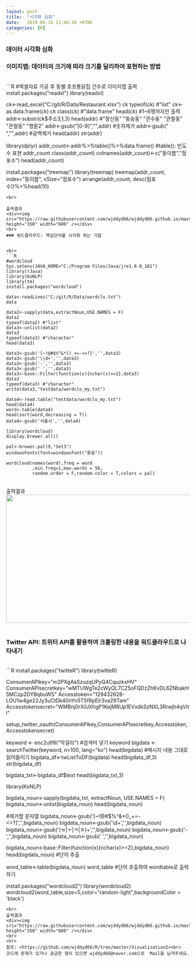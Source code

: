 ```yaml
---
layout: post
title:  "시각화 심화"
date:   2019-06-16 11:40:20 +0700
categories: [R]
---
```


###  데이터 시각화 심화
###  이미지맵: 데이터의 크기에 따라 크기를 달리하여 표현하는 방법

<br>
```R
#엑셀자료 가공 후 동별 호프통닭집 건수로 이미지맵 출력
install.packages("readxl")
library(readxl)

ck<-read_excel("C:/git/R/Data/Restaurant.xlsx")
ck
typeof(ck) #"list"
ck<-as.data.frame(ck)
ck
class(ck) #"data.frame"
head(ck) #1~6행까지만 출력
addr<-substr(ck$주소3,1,3)
head(addr) #"창신동" "동숭동" "관수동" "관철동" "관철동" "명륜2"
addr<-gsub("[0-9]","",addr) #숫자제거
addr<-gsub(" ","",addr) #공백제거
head(addr)
str(addr)

library(dplyr)
addr_count<-addr%>%table()%>%data.frame() #table(): 빈도수 표현
addr_count
class(addr_count)
colnames(addr_count)<-c("동이름","점포수")
head(addr_count)

install.packages("treemap")
library(treemap)
treemap(addr_count, index="동이름", vSize="점포수")
arrange(addr_count, desc(점포수))%>%head(10)
```
<br>

출력결과
<div><img src="https://raw.githubusercontent.com/wjddyd66/wjddyd66.github.io/master/static/img/R/V1.PNG" height="350" width="600" /></div>
<br>
### 워드클라우드: 핵심단어를 시각화 하는 기법


<br>
```R
#wordcloud
Sys.setenv(JAVA_HOME="C:/Program Files/Java/jre1.8.0_181")
library(rJava)
library(KoNLP)
library(tm)
install.packages("wordcloud")

data<-readLines("C:/git/R/Data/wordclo.txt")
data

data2<-sapply(data,extractNoun,USE.NAMES = F)
data2
typeof(data2) #"list"
data3<-unlist(data2)
data3
typeof(data3) #"character"
head(data3)

data3<-gsub('[~!@#$%^&*()_+=-<>?]','',data3)
data3<-gsub('\\d+','',data3)
data3<-gsub('-','',data3)
data3<-gsub(' ','',data3)
data3<-base::Filter(function(x){nchar(x)>=2},data3)
data3
typeof(data3) #"character"
write(data3,"testdata/wordclo_my.txt")

data4<-read.table("testdata/wordclo_my.txt")
head(data4)
word<-table(data4)
head(sort(word,decreasing = T))
data4<-gsub('서울시','',data4)

library(wordcloud)
display.brewer.all()

pal<-brewer.pal(9,"Set3")
windowsFonts(font=windowsFont("돋움"))

wordcloud(names(word),freq = word
          ,min.freq=1,max.words = 50,
          random.order = F,random.color = T,colors = pal)
```
<br>
출력결과
<div><img src="https://raw.githubusercontent.com/wjddyd66/wjddyd66.github.io/master/static/img/R/V2.PNG" height="350" width="600" /></div>
<br>

### Twitter API: 트위터 API를 활용하여 크롤링한 내용을 워드클라우드로 나타내기


<br>
```R
install.packages("twitteR")
library(twitteR)

ConsumerAPIkey="m2PXgAaSzuzqUPyQ4CquzkxHV"
ConsumerAPIsecretkey="wMTUWgTe2cWyQL7CZ5oFQDzZhKvDL6ZNbakH5MCzp2DYBqbuWS"
Accesstoken="129432628-LOU1w4ge22Jy3uCtDk40nYn5T5f8pElr3va29Tam"
Accesstokensecret="WMBnj0rXiUXhgP1KejMRUp1EVxdkSzNXL3Rnejh4qVitl"

setup_twitter_oauth(ConsumerAPIkey,ConsumerAPIsecretkey,Accesstoken,Accesstokensecret)

keyword <- enc2utf8("막걸리") #검색어 넣기
keyword
bigdata <- searchTwitter(keyword, n=100, lang="ko")
head(bigdata) #메시지 내용 그대로 읽어들이기
bigdata_df<-twListToDF(bigdata)
head(bigdata_df,3)
str(bigdata_df)

bigdata_txt<-bigdata_df$text
head(bigdata_txt,3)

library(KoNLP)

bigdata_noun<-sapply(bigdata_txt, extractNoun, USE.NAMES = F)
bigdata_noun<-unlist(bigdata_noun)
head(bigdata_noun)

#제거할 문자열 
bigdata_noun<-gsub('[~!@#$%^&*()_+=-<>?]','',bigdata_noun)
bigdata_noun<-gsub('\\d+','',bigdata_noun)
bigdata_noun<-gsub('(ㅠ|ㅜ|ㅋ|ㅎ)+','',bigdata_noun)
bigdata_noun<-gsub('-','',bigdata_noun)
bigdata_noun<-gsub(' ','',bigdata_noun)

bigdata_noun<-base::Filter(function(x){nchar(x)>=2},bigdata_noun)
head(bigdata_noun) #단어 추출

word_table<-table(bigdata_noun)
word_table #단어 추출하여 wordtable로 출력하기

install.packages("wordcloud2")
library(wordcloud2)
wordcloud2(word_table,size=5,color="random-light",backgroundColor = 'black')
```
<br>
출력결과
<div><img src="https://raw.githubusercontent.com/wjddyd66/wjddyd66.github.io/master/static/img/R/V3.PNG" height="350" width="600" /></div>
<br>
<hr>
참조: <https://github.com/wjddyd66/R/tree/master/Visualization2><br>
코드에 문제가 있거나 궁금한 점이 있으면 wjddyd66@naver.com으로  Mail을 남겨주세요.